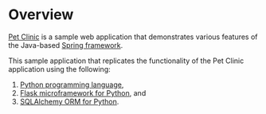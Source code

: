 # Overview

[Pet Clinic](https://github.com/spring-projects/spring-petclinic) is a sample
web application that demonstrates various features of the Java-based
[Spring framework](https://spring.io).

This sample application that replicates the functionality of the Pet Clinic
application using the following:

1. [Python programming language](https://www.python.org),
1. [Flask microframework for Python](http://flask.pocoo.org), and
1. [SQLAlchemy ORM for Python](https://www.sqlalchemy.org).
